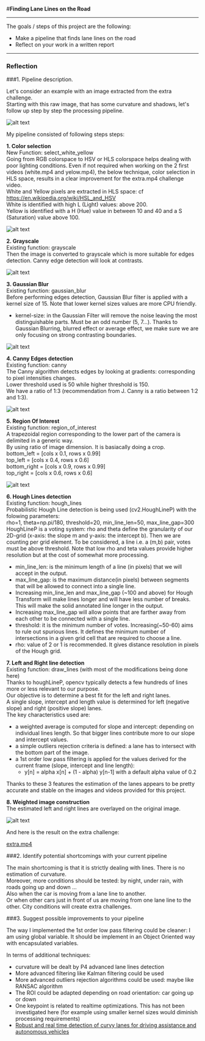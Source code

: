#**Finding Lane Lines on the Road** 

---

The goals / steps of this project are the following:
* Make a pipeline that finds lane lines on the road
* Reflect on your work in a written report


[//]: # (Image References)

[image1]: ./writeup_images/raw.png "Raw"
[image2]: ./writeup_images/white_and_yellow.png "White and yellow"
[image3]: ./writeup_images/grayscale.png "Grayscale"
[image4]: ./writeup_images/gaussian_blur.png "Gaussian Blur"
[image5]: ./writeup_images/canny.png "Canny"
[image6]: ./writeup_images/roi.png "Region Of Interest"
[image7]: ./writeup_images/raw_with_lane_lines_detected.png "Raw with detected lane lines"
[image8]: ./writeup_images/extra.gif "Extra"


---

### Reflection

###1. Pipeline description.
  
Let's consider an example with an image extracted from the extra challenge.  
Starting with this raw image, that has some curvature and shadows, let's follow up step by step the processing pipeline.  

![alt text][image1]  
  
My pipeline consisted of following steps steps:  
  
**1. Color selection**  
New Function: select_white_yellow  
Going from RGB colorspace to HSV or HLS colorspace helps dealing with poor lighting conditions. Even if not required when working on the 2 first videos (white.mp4 and yelow.mp4), the below technique, color selection in HLS space, results in a clear improvement for the extra.mp4 challenge video.  
White and Yellow pixels are extracted in HLS space: cf https://en.wikipedia.org/wiki/HSL_and_HSV  
White is identified with high L (Light) values: above 200.    
Yellow is identified with a H (Hue) value in between 10 and 40 and a S (Saturation) value above 100.  
  
![alt text][image2]  
  
**2. Grayscale**    
Existing function: grayscale  
Then the image is converted to grayscale which is more suitable for edges detection. Canny edge detection will look at contrasts.    
  
![alt text][image3]  
  
**3. Gaussian Blur**   
Existing function: gaussian_blur  
Before performing edges detection, Gaussian Blur filter is applied with a kernel size of 15. 
Note that lower kernel sizes values are more CPU friendly.  
* kernel-size: in the Gaussian Filter will remove the noise leaving the most distinguishable parts. Must be an odd number (5, 7...). Thanks to Gaussian Blurring, blurred effect or average effect, we make sure we are only focusing on strong contrasting boundaries.  
  
![alt text][image4]  
  
**4. Canny Edges detection**    
Existing function: canny  
The Canny algorithm detects edges by looking at gradients: corresponding to pixel intensities changes.  
Lower threshold used is 50 while higher threshold is 150.  
We have a ratio of 1:3 (recommendation from J. Canny is a ratio between 1:2 and 1:3).  
  
![alt text][image5]  
  
**5. Region Of Interest**    
Existing function: region_of_interest  
A trapezoidal region corresponding to the lower part of the camera is delimited in a generic way.  
By using ratio of image dimension. It is basiacally doing a crop.    
bottom_left  = [cols x 0.1, rows x 0.99]  
top_left     = [cols x 0.4, rows x 0.6]  
bottom_right = [cols x 0.9, rows x 0.99]  
top_right    = [cols x 0.6, rows x 0.6]   
  
![alt text][image6]  
  
**6. Hough Lines detection**   
Existing function: hough_lines  
Probabilistic Hough Line detection is being used (cv2.HoughLineP) with the folowing parameters:  
rho=1, theta=np.pi/180, threshold=20, min_line_len=50, max_line_gap=300  
HoughLineP is a voting system: rho and theta define the granularity of our 2D-grid (x-axis: the slope m and y-axis: the intercept b). Then we are counting per grid element. To be considered, a line i.e. a (m,b) pair, votes must be above threshold. Note that low rho and teta values provide higher resolution but at the cost of somewhat more processing.  
  
* min_line_len: is the minimum length of a line (in pixels) that we will accept in the output.  
* max_line_gap: is the maximum distance(in pixels) between segments that will be allowed to connect into a single line.  
* Increasing min_line_len and max_line_gap (~100 and above) for Hough Transform will make lines longer and will have less number of breaks. This will make the solid annotated line longer in the output.  
* Increasing max_line_gap will allow points that are farther away from each other to be connected with a single line.  
* threshold: it is the minimum number of votes. Increasing(~50-60) aims to rule out spurious lines. It defines the minimum number of intersections in a given grid cell that are required to choose a line.  
* rho: value of 2 or 1 is recommended. It gives distance resolution in pixels of the Hough grid.  

  
**7. Left and Right line detection**    
Existing function: draw_lines (with most of the modifications being done here)  
Thanks to houghLineP, opencv typically detects a few hundreds of lines more or less relevant to our purpose.  
Our objective is to determine a best fit for the left and right lanes.  
A single slope, intercept and length value is determined for left (negative slope) and right (positive slope) lanes.  
The key characteristics used are:  
* a weighted average is computed for slope and intercept: depending on individual lines length. So that bigger lines contribute more to our slope and intercept values.  
* a simple outliers rejection criteria is defined: a lane has to intersect with the bottom part of the image.  
* a 1st order low pass filtering is applied for the values derived for the current frame (slope, intercept and line length):  
  * y[n] = alpha x[n] + (1 - alpha) y[n-1] with a default alpha value of 0.2  
  
Thanks to these 3 features the estimation of the lanes appears to be pretty accurate and stable on the images and videos provided for this project.  
  
**8. Weighted image construction**    
The estimated left and right lines are overlayed on the original image.  
  
![alt text][image7]  
  
And here is the result on the extra challenge:  
  
[extra.mp4](https://youtu.be/zExBAaFdJjQ)  
    
###2. Identify potential shortcomings with your current pipeline


The main shortcoming is that it is strictly dealing with lines. There is no estimation of curvature.  
Moreover, more conditions should be tested: by night, under rain, with roads going up and down ...  
Also when the car is moving from a lane line to another.  
Or when other cars just in front of us are moving from one lane line to the other. City conditions will create extra challenges.  


###3. Suggest possible improvements to your pipeline

The way I implemented the 1st order low pass filtering could be cleaner: I am using global variable. It should be implement in an Object Oriented way with encapsulated variables.  

In terms of additional techniques:
* curvature will be dealt by P4 advanced lane lines detection
* More advanced filtering like Kalman filtering could be used
* More advanced outliers rejection algorithms could be used: maybe like RANSAC algorithm
* The ROI could be adapted depending on road orientation: car going up or down
* One keypoint is related to realtime optimizations. This has not been investigated here (for example using smaller kernel sizes would diminish processing requirements)  
* [Robust and real time detection of curvy lanes for driving assistance and autonomous vehicles](http://airccj.org/CSCP/vol5/csit53211.pdf) 

